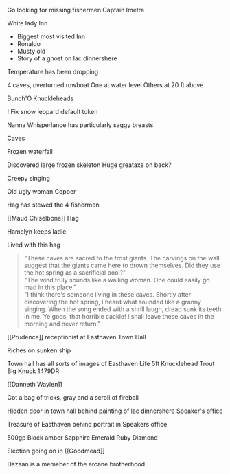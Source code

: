 Go looking for missing fishermen
Captain Imetra

White lady Inn
- Biggest most visited Inn
- Ronaldo
- Musty old
- Story of a ghost on lac dinnershere

Temperature has been dropping

4 caves, overturned rowboat
One at water level
Others at 20 ft above

Bunch'O Knuckleheads


! Fix snow leopard default token

Nanna Whisperlance has particularly saggy breasts

Caves

Frozen waterfall


Discovered large frozen skeleton
Huge greataxe on back?


Creepy singing

Old ugly woman 
Copper

Hag has stewed the 4 fishermen

[[Maud Chiselbone]]
Hag

Hamelyn keeps ladle

Lived with this hag

> "These caves are sacred to the frost giants. The carvings on the wall suggest that the giants came here to drown themselves. Did they use the hot spring as a sacrificial pool?"  
"The wind truly sounds like a wailing woman. One could easily go mad in this place."  
"I think there's someone living in these caves. Shortly after discovering the hot spring, I heard what sounded like a granny singing. When the song ended with a shrill laugh, dread sunk its teeth in me. Ye gods, that horrible cackle! I shall leave these caves in the morning and never return."


[[Prudence]] receptionist at Easthaven Town Hall

Riches on sunken ship 

Town hall has all sorts of images of Easthaven Life
5ft Knucklehead Trout
Big Knuck 1479DR

[[Danneth Waylen]]

Got a bag of tricks, gray and a scroll of fireball

Hidden door in town hall behind painting of lac dinnershere
Speaker's office


Treasure of Easthaven behind portrait in Speakers office

500gp
Block amber
Sapphire
Emerald
Ruby
Diamond

Election going on in [[Goodmead]]

Dazaan is a memeber of the arcane brotherhood


